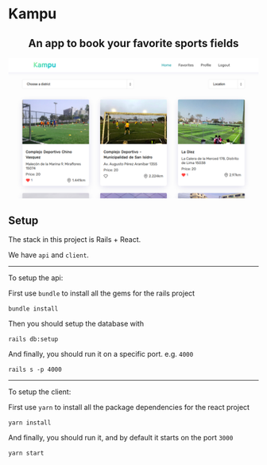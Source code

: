 # Kampu

<div align="center">
  <h2>An app to book your favorite sports fields</h2>
  <img src="./__docs__/screenshot.png">
</div>

## Setup

The stack in this project is Rails + React.

We have `api` and `client`.

<hr/>

To setup the api:

First use `bundle` to install all the gems for the rails project

    bundle install

Then you should setup the database with

    rails db:setup

And finally, you should run it on a specific port. e.g. `4000`

    rails s -p 4000

<hr/>

To setup the client:

First use `yarn` to install all the package dependencies for the react project

    yarn install

And finally, you should run it, and by default it starts on the port `3000`

    yarn start
